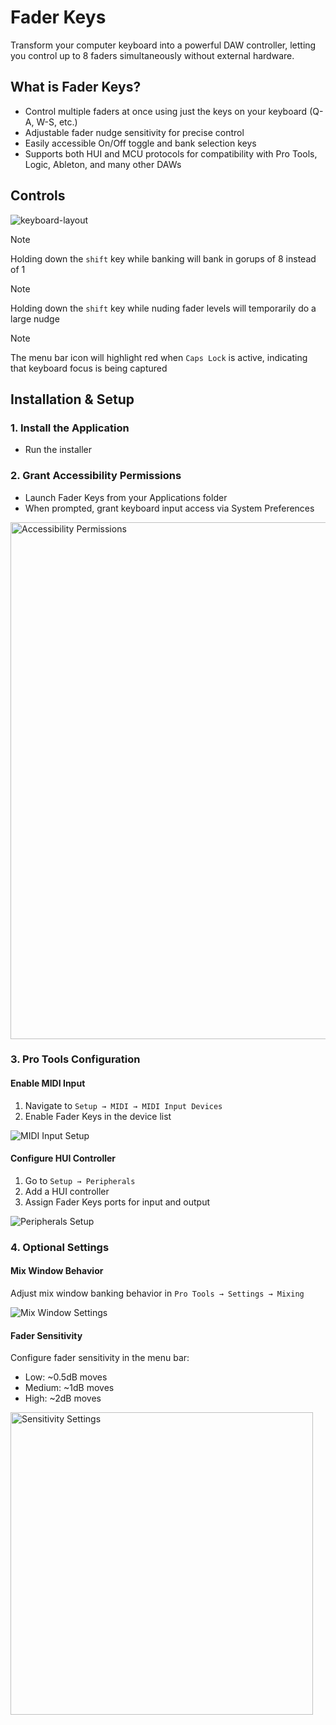 # Fader Keys

Transform your computer keyboard into a powerful DAW controller, letting you control up to 8 faders simultaneously without external hardware.

## What is Fader Keys?

- Control multiple faders at once using just the keys on your keyboard (Q-A, W-S, etc.)
- Adjustable fader nudge sensitivity for precise control
- Easily accessible On/Off toggle and bank selection keys
- Supports both HUI and MCU protocols for compatibility with Pro Tools, Logic, Ableton, and many other DAWs



## Controls

![keyboard-layout](https://github.com/user-attachments/assets/02287bdf-8e30-40b4-9442-8fb681ef0b3d)

> [!NOTE]
> Holding down the `shift` key while banking will bank in gorups of 8 instead of 1

> [!NOTE]
> Holding down the `shift` key while nuding fader levels will temporarily do a large nudge

> [!NOTE]
> The menu bar icon will highlight red when `Caps Lock` is active, indicating that keyboard focus is being captured

## Installation & Setup

### 1. Install the Application
- Run the installer

### 2. Grant Accessibility Permissions
- Launch Fader Keys from your Applications folder
- When prompted, grant keyboard input access via System Preferences

<img width="827" alt="Accessibility Permissions" src="https://github.com/user-attachments/assets/15fc156d-0092-4b31-8757-6151aae2061c" />

### 3. Pro Tools Configuration

#### Enable MIDI Input
1. Navigate to `Setup → MIDI → MIDI Input Devices`
2. Enable Fader Keys in the device list

<img src="https://github.com/user-attachments/assets/8de6b837-3589-4f5b-97af-dbb4095a79be" alt="MIDI Input Setup">

#### Configure HUI Controller
1. Go to `Setup → Peripherals`
2. Add a HUI controller
3. Assign Fader Keys ports for input and output

<img src="https://github.com/user-attachments/assets/8f3c6e2e-6c1f-4249-8544-246c7885916b" alt="Peripherals Setup">

### 4. Optional Settings

#### Mix Window Behavior
Adjust mix window banking behavior in `Pro Tools → Settings → Mixing`

<img src="https://github.com/user-attachments/assets/63637c14-4e0f-42d4-86b0-e4f643e84683" alt="Mix Window Settings">

#### Fader Sensitivity
Configure fader sensitivity in the menu bar:
- Low: ~0.5dB moves
- Medium: ~1dB moves
- High: ~2dB moves

<img width="484" alt="Sensitivity Settings" src="https://github.com/user-attachments/assets/e9879612-2c1b-44d5-8a44-102d6e06c681" />
